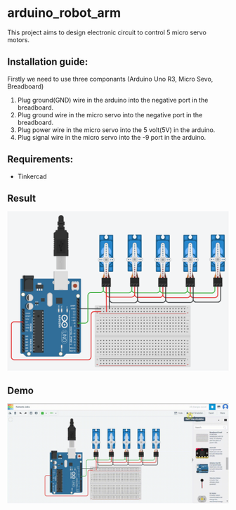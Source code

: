 # arduino_robot_arm
This project aims to design electronic circuit to control 5 micro servo motors.

## Installation guide:
  Firstly we need to use three componants (Arduino Uno R3, Micro Sevo, Breadboard) 
  1. Plug ground(GND) wire in the arduino into the negative port in the breadboard.
  2. Plug ground wire in the micro servo into the negative port in the breadboard.
  3. Plug power wire in the micro servo into the 5 volt(5V) in the arduino.
  4. Plug signal wire in the micro servo into the -9 port in the arduino.

## Requirements:
  - Tinkercad

## Result
<img src = 'arduino_robot_arm.png'>

## Demo
<img src = 'Demo.gif'>
